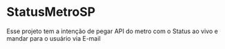 # StatusMetroSP
Esse projeto tem a intenção de pegar API do metro com o Status ao vivo e mandar para o usuário via E-mail
